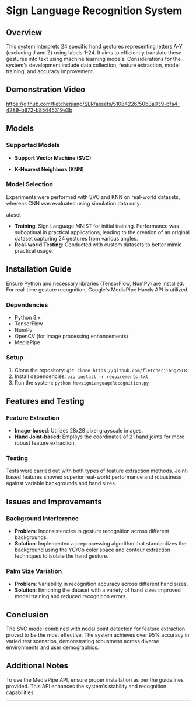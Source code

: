 # Sign Language Recognition System

## Overview
This system interprets 24 specific hand gestures representing letters A-Y (excluding J and Z) using labels 1-24. It aims to efficiently translate these gestures into text using machine learning models. Considerations for the system's development include data collection, feature extraction, model training, and accuracy improvement.



## Demonstration Video
https://github.com/fletcherjiang/SLR/assets/51084226/50b3a039-bfa4-4289-b972-b85445319e3b


## Models
### Supported Models
- **Support Vector Machine (SVC)**

- **K-Nearest Neighbors (KNN)**

  

### Model Selection
Experiments were performed with SVC and KNN on real-world datasets, whereas CNN was evaluated using simulation data only.



ataset
- **Training**: Sign Language MNIST for initial training. Performance was suboptimal in practical applications, leading to the creation of an original dataset capturing 24 gestures from various angles.
- **Real-world Testing**: Conducted with custom datasets to better mimic practical usage.

## Installation Guide
Ensure Python and necessary libraries (TensorFlow, NumPy) are installed. For real-time gesture recognition, Google's MediaPipe Hands API is utilized.

### Dependencies
- Python 3.x
- TensorFlow
- NumPy
- OpenCV (for image processing enhancements)
- MediaPipe

### Setup
1. Clone the repository: `git clone https://github.com/fletcherjiang/SLR`
2. Install dependencies: `pip install -r requirements.txt`
3. Run the system: `python NewsignLanguageRecognition.py`

## Features and Testing
### Feature Extraction
- **Image-based**: Utilizes 28x28 pixel grayscale images.
- **Hand Joint-based**: Employs the coordinates of 21 hand joints for more robust feature extraction.

### Testing
Tests were carried out with both types of feature extraction methods. Joint-based features showed superior real-world performance and robustness against variable backgrounds and hand sizes.

## Issues and Improvements
### Background Interference
- **Problem**: Inconsistencies in gesture recognition across different backgrounds.
- **Solution**: Implemented a preprocessing algorithm that standardizes the background using the YCrCb color space and contour extraction techniques to isolate the hand gesture.

### Palm Size Variation
- **Problem**: Variability in recognition accuracy across different hand sizes.
- **Solution**: Enriching the dataset with a variety of hand sizes improved model training and reduced recognition errors.

## Conclusion
The SVC model combined with nodal point detection for feature extraction proved to be the most effective. The system achieves over 95% accuracy in varied test scenarios, demonstrating robustness across diverse environments and user demographics.

## Additional Notes
To use the MediaPipe API, ensure proper installation as per the guidelines provided. This API enhances the system's stability and recognition capabilities.

---

